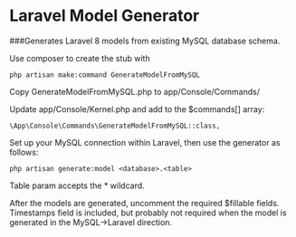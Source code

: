 # Laravel Model Generator
###Generates Laravel 8 models from existing MySQL database schema.

Use composer to create the stub with
```
php artisan make:command GenerateModelFromMySQL
```

Copy GenerateModelFromMySQL.php to app/Console/Commands/

Update app/Console/Kernel.php and add to the $commands[] array:
```
\App\Console\Commands\GenerateModelFromMySQL::class,
```

Set up your MySQL connection within Laravel, then use the generator as follows:
```
php artisan generate:model <database>.<table>
```

Table param accepts the * wildcard.

After the models are generated, uncomment the required $fillable fields.
Timestamps field is included, but probably not required when the model is generated in the MySQL->Laravel direction.
